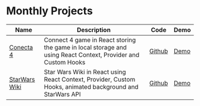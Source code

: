 # Monthly Projects

|Name|Description|Code|Demo
|---|---|---|---
[Conecta 4](./conecta-4) | Connect 4 game in React storing the game in local storage and using React Context, Provider and Custom Hooks| [Github](https://github.com/Pancratzia/Monthly-Projects/tree/main/conecta-4) | [Demo](https://pancratzia-conecta4.netlify.app/)
[StarWars Wiki](./starwars-wiki) | Star Wars Wiki in React using React Context, Provider, Custom Hooks, animated background and StarWars API| [Github](https://github.com/Pancratzia/Monthly-Projects/tree/main/starwars-wiki) | [Demo](https://pancratzia-starwarswiki.netlify.app)
